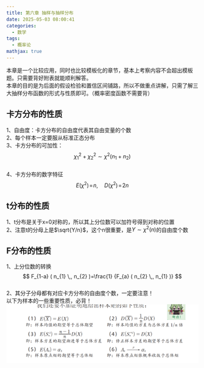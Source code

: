 ```yaml
---
title: 第六章 抽样与抽样分布
date: 2025-05-03 08:00:41
categories:
  - 数学
tags:
  - 概率论
mathjax: true
---
```


本章是一个比较应用，同时也比较模板化的章节，基本上考察内容不会超出模板题。只需要背好附表就能顺利解答。  
本章的目的是为后面的假设检验和置信区间铺路，所以不做重点讲解，只需了解三大抽样分布函数的形式与性质即可。（概率密度函数不需要背）  
## 卡方分布的性质  
1、自由度：卡方分布的自由度代表其自由变量的个数  
2、每个样本一定要服从标准正态分布  
3、卡方分布的可加性：  
$$  
\chi_{1}^{2}+\chi_{2}^{2} \sim\chi^{2} \left( n_{1}+n_{2} \right)  
$$  
4、卡方分布的数字特征  
$$  
E ( \chi^{2} ) \!=\! n, \quad D ( \chi^{2} ) \!=\! 2 n  
$$  
## t分布的性质  
1、t分布是关于x=0对称的，所以其上分位数可以加符号得到对称的位置  
2、注意t的分母上是$\sqrt{Y/n}$，这个n很重要，是$Y\sim \chi^2(n)$的自由度个数  

## F分布的性质  
1、上分位数的转换  
$$  
F_{1-a} ( n_{1} \,, n_{2} )=\frac{1} {F_{a} ( n_{2} \,, n_{1} )}  
$$  
2、其分子分母都有对应卡方分布的自由度个数，一定要注意！  
以下为样本的一些重要性质，必背！  
![图片描述](/IMG/Pasted%20image%2020241226215206.png)  
